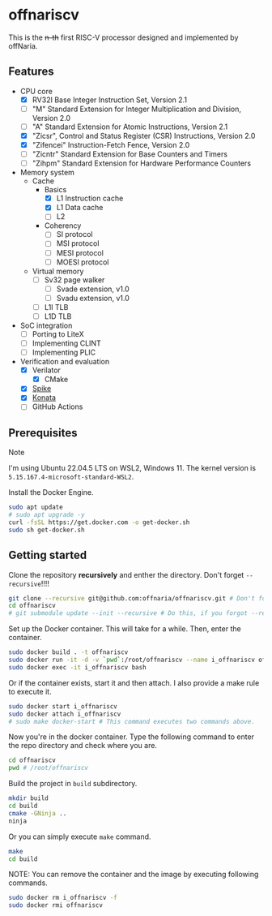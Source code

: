 # offnariscv

This is the ~~n-th~~ first RISC-V processor designed and implemented by offNaria.

## Features

- CPU core
    - [x] RV32I Base Integer Instruction Set, Version 2.1
    - [ ] "M" Standard Extension for Integer Multiplication and Division, Version 2.0
    - [ ] "A" Standard Extension for Atomic Instructions, Version 2.1
    - [x] "Zicsr", Control and Status Register (CSR) Instructions, Version 2.0
    - [x] "Zifencei" Instruction-Fetch Fence, Version 2.0
    - [ ] "Zicntr" Standard Extension for Base Counters and Timers
    - [ ] "Zihpm" Standard Extension for Hardware Performance Counters
- Memory system
    - Cache
        - Basics
            - [x] L1 Instruction cache
            - [x] L1 Data cache
            - [ ] L2
        - Coherency
            - [ ] SI protocol
            - [ ] MSI protocol
            - [ ] MESI protocol
            - [ ] MOESI protocol
    - Virtual memory
        - [ ] Sv32 page walker
            - [ ] Svade extension, v1.0
            - [ ] Svadu extension, v1.0
        - [ ] L1I TLB
        - [ ] L1D TLB
- SoC integration
    - [ ] Porting to LiteX
    - [ ] Implementing CLINT
    - [ ] Implementing PLIC
- Verification and evaluation
    - [x] Verilator
        - [x] CMake
    - [x] [Spike](https://github.com/riscv-software-src/riscv-isa-sim)
    - [x] [Konata](https://github.com/shioyadan/Konata)
    - [ ] GitHub Actions

## Prerequisites

> [!NOTE]
> I'm using Ubuntu 22.04.5 LTS on WSL2, Windows 11.
> The kernel version is `5.15.167.4-microsoft-standard-WSL2`.

Install the Docker Engine.

```bash
sudo apt update
# sudo apt upgrade -y
curl -fsSL https://get.docker.com -o get-docker.sh
sudo sh get-docker.sh
```

## Getting started

Clone the repository **recursively** and enther the directory.
Don't forget `--recursive`!!!!

```bash
git clone --recursive git@github.com:offnaria/offnariscv.git # Don't forget --recursive!!!!
cd offnariscv
# git submodule update --init --recursive # Do this, if you forgot --recursive at cloning the repo.
```

Set up the Docker container.
This will take for a while.
Then, enter the container.

```bash
sudo docker build . -t offnariscv
sudo docker run -it -d -v `pwd`:/root/offnariscv --name i_offnariscv offnariscv
sudo docker exec -it i_offnariscv bash
```

Or if the container exists, start it and then attach.
I also provide a make rule to execute it.

```bash
sudo docker start i_offnariscv
sudo docker attach i_offnariscv
# sudo make docker-start # This command executes two commands above.
```

Now you're in the docker container.
Type the following command to enter the repo directory and check where you are.

```bash
cd offnariscv
pwd # /root/offnariscv
```

Build the project in `build` subdirectory.

```bash
mkdir build
cd build
cmake -GNinja ..
ninja
```

Or you can simply execute `make` command.

```bash
make
cd build
```

NOTE: You can remove the container and the image by executing following commands.

```bash
sudo docker rm i_offnariscv -f
sudo docker rmi offnariscv
```
